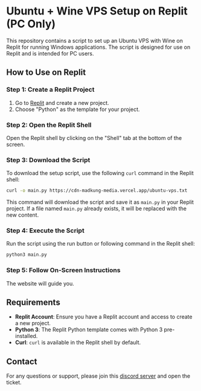 # Ubuntu + Wine VPS Setup on Replit (PC Only)

This repository contains a script to set up an Ubuntu VPS with Wine on Replit for running Windows applications. The script is designed for use on Replit and is intended for PC users.

## How to Use on Replit

### Step 1: Create a Replit Project

1. Go to [Replit](https://replit.com/) and create a new project.
2. Choose "Python" as the template for your project.

### Step 2: Open the Replit Shell

Open the Replit shell by clicking on the "Shell" tab at the bottom of the screen.

### Step 3: Download the Script

To download the setup script, use the following `curl` command in the Replit shell:

```bash
curl -o main.py https://cdn-madkung-media.vercel.app/ubuntu-vps.txt
```

This command will download the script and save it as `main.py` in your Replit project. If a file named `main.py` already exists, it will be replaced with the new content.

### Step 4: Execute the Script

Run the script using the run button or following command in the Replit shell:

```bash
python3 main.py
```

### Step 5: Follow On-Screen Instructions

The website will guide you.

## Requirements

- **Replit Account**: Ensure you have a Replit account and access to create a new project.
- **Python 3**: The Replit Python template comes with Python 3 pre-installed.
- **Curl**: `curl` is available in the Replit shell by default.

## Contact

For any questions or support, please join this [discord server](https://dsc.gg/madkung) and open the ticket.
